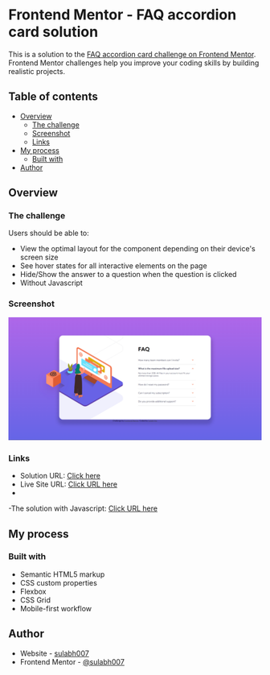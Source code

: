 # Frontend Mentor - FAQ accordion card solution

This is a solution to the [FAQ accordion card challenge on Frontend Mentor](https://www.frontendmentor.io/challenges/faq-accordion-card-XlyjD0Oam). Frontend Mentor challenges help you improve your coding skills by building realistic projects. 

## Table of contents

- [Overview](#overview)
  - [The challenge](#the-challenge)
  - [Screenshot](#screenshot)
  - [Links](#links)
- [My process](#my-process)
  - [Built with](#built-with)
- [Author](#author)


## Overview

### The challenge

Users should be able to:

- View the optimal layout for the component depending on their device's screen size
- See hover states for all interactive elements on the page
- Hide/Show the answer to a question when the question is clicked
- Without Javascript 

### Screenshot

![](./screenshot.png)

### Links

- Solution URL: [Click here](https://github.com/sulabh007/faq-accordion-card-main-without-Javascript)
- Live Site URL: [Click URL here](https://sulabh007.github.io/faq-accordion-card-main-without-Javascript/)
- 
-The solution with Javascript: [Click URL here](https://github.com/sulabh007/faq-accordion-card-Javascript-)
## My process

### Built with

- Semantic HTML5 markup
- CSS custom properties
- Flexbox
- CSS Grid
- Mobile-first workflow

## Author

- Website - [sulabh007](https://github.com/sulabh007)
- Frontend Mentor - [@sulabh007](https://www.frontendmentor.io/profile/sulabh007)

